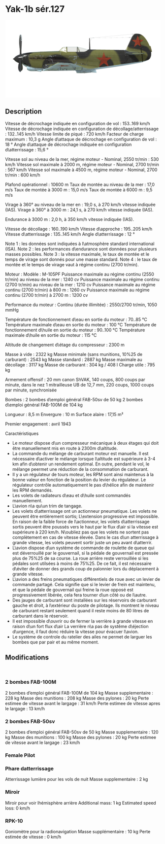 # Yak-1b sér.127

![yak1s127](../images/yak1s127.png)

## Description

Vitesse de décrochage indiquée en configuration de vol : 153..169 km/h
Vitesse de décrochage indiquée en configuration de décollage/atterrissage : 132..145 km/h
Vitesse limite de piqué : 720 km/h
Facteur de charge maximum : 10,3 g
Angle d\attaque de décrochage en configuration de vol : 18 °
Angle d\attaque de décrochage indiquée en configuration d\atterrissage : 15,6 °

Vitesse sol au niveau de la mer, régime moteur - Nominal, 2550 tr/min : 530 km/h
Vitesse sol maximale à 2000 m, régime moteur - Nominal, 2700 tr/min : 567 km/h
Vitesse sol maximale à 4500 m, régime moteur - Nominal, 2700 tr/min : 600 km/h

Plafond opérationnel : 10600 m
Taux de montée au niveau de la mer : 17,0 m/s
Taux de montée à 3000 m : 15,0 m/s
Taux de montée à 6000 m : 9,5 m/s

Virage à 360° au niveau de la mer en : 19,0 s, à 270 km/h vitesse indiquée (IAS).
Virage à 360° à 3000 m : 24,1 s, à 270 km/h vitesse indiquée (IAS).

Endurance à 3000 m : 2,0 h, à 350 km/h vitesse indiquée (IAS).

Vitesse de décollage : 160..190 km/h
Vitesse d\approche : 195..205 km/h
Vitesse d\atterrissage : 135..145 km/h
Angle d\atterrissage : 12 °

Note 1 : les données sont indiquées à l\atmosphère standard international (ISA).
Note 2 : les performances d\endurance sont données pour plusieurs masses possibles.
Note 3 : la vitesse maximale, le taux de montée et le temps de virage sont donnés pour une masse standard.
Note 4 : le taux de montée et le temps de virage vaut à régime continu (2700 tr/min).

Moteur :
Modèle : M-105PF
Puissance maximale au régime continu (2550 tr/min) au niveau de la mer : 1240 cv
Puissance maximale au régime continu (2700 tr/min) au niveau de la mer : 1210 cv
Puissance maximale au régime continu (2700 tr/min) à 800 m : 1260 cv
Puissance maximale au régime continu (2700 tr/min) à 2700 m : 1200 cv

Performance du moteur :
Continu (durée illimitée) : 2550/2700 tr/min, 1050 mmHg

Température de fonctionnement d\eau en sortie du moteur : 70..85 °C
Température maximale d\eau en sortie du moteur : 100 °C
Température de fonctionnement d\huile en sortie du moteur : 90..100 °C
Température maximale d\huile en sortie du moteur : 115 °C

Altitude de changement d\étage du compresseur : 2300 m

Masse à vide : 2322 kg
Masse minimale (sans munitions, 10%25 de carburant) : 2543 kg
Masse standard : 2887 kg
Masse maximale au décollage : 3117 kg
Masse de carburant : 304 kg / 408 l
Charge utile : 795 kg

Armement offensif :
20 mm canon ShVAK, 140 coups, 800 coups par minute, dans le nez
1 mitrailleuse UB de 12,7 mm, 220 coups, 1000 coups par minute, synchronisée

Bombes :
2 bombes d\emploi général FAB-50sv de 50 kg
2 bombes d\emploi général FAB-100M de 104 kg

Longueur : 8,5 m
Envergure : 10 m
Surface alaire : 17,15 m²

Premier engagement : avril 1943

Caractéristiques
- Le moteur dispose d\un compresseur mécanique à deux étages qui doit être manuellement mis en route à 2300m d\altitude.
- La commande du mélange de carburant moteur est manuelle. Il est nécessaire d\activer le mélange lorsque l\altitude est supérieure à 3-4 km afin d\obtenir un rendement optimal. En outre, pendant le vol, le mélange peermet une réduction de la consommation de carburant.
- Il y a un régulateur de tours moteur, les RPM sont ainsi maintenus à la bonne valeur en fonction de la position du levier du régulateur. Le régulateur contrôle automatiquement le pas d\hélice afin de maintenir les RPM demandés.
- Les volets de radiateurs d\eau et d\huile sont commandés manuellement.
- L\avion n\a qu\un trim de tangage.
- Les volets d\atterrissage ont un actionneur pneumatique. Les volets ne peuvent être entièrement sortis; L\extension progressive est impossible. En raison de la faible force de l\actionneur, les volets d\atterrissage sortis peuvent être poussés vers le haut par le flux d\air si la vitesse est supérieure à 220 km/h. N\oubliez pas que les volets ne sortent pas complètement en cas de vitesse élevée. Dans le cas d\un atterrissage à grande vitesse, les volets peuvent sortir juste un peu avant d\atterrir.
- L\avion dispose d\un système de commande de roulette de queue qui est déverrouillé par le gouvernail, si la pédale de gouvernail est pressée plus de 75%25 de sa course. La roue arrière reste verrouillée si les pédales sont utilsées à moins de 75%25. De ce fait, il est nécessaire d\éviter de donner des grands coup de palonnier lors du déplacement à grande vitesse.
- L\avion a des freins pneumatiques différentiels de roue avec un levier de commande partagé. Cela signifie que si le levier de frein est maintenu, et que la pédale de gouvernail qui freine la roue opposé est progressivement libérée, cela fera tourner d\un côté ou de l\autre.
- Des jauges de carburant sont installées sur les réservoirs de carburant gauche et droit, à l\extérieur du poste de pilotage. Ils montrent le niveau de carburant restant seulement quand il reste moins de 80 litres de carburant dans le réservoir.
- Il est impossible d\ouvrir ou de fermer la verrière à grande vitesse en raison d\un fort flux d\air La verrière n\a pas de systême d\éjection d\urgence, il faut donc réduire la vitesse pour évacuer l\avion.
- Le système de controle du ratelier des ailes ne permet de larguer les bombes que par pair et au même moment.

## Modifications
﻿


### 2 bombes FAB-100M 

2 bombes d’emploi général FAB-100M de 104 kg
Masse supplementaire : 228 kg
Masse des munitions : 208 kg
Masse des pylones : 20 kg
Perte estimee de vitesse avant le largage : 31 km/h
Perte estimee de vitesse apres le largage : 13 km/h﻿


### 2 bombes FAB-50sv

2 bombes d’emploi général FAB-50sv de 50 kg
Masse supplementaire : 120 kg
Masse des munitions : 100 kg
Masse des pylones : 20 kg
Perte estimee de vitesse avant le largage : 23 km/h


### Female Pilot


### Phare datterrissage

Atterrissage lumière pour les vols de nuit
Masse supplementaire : 2 kg


### Miroir

Miroir pour voir lhémisphère arrière
Additional mass: 1 kg
Estimated speed loss: 0 km/h﻿


### RPK-10

Goniomètre pour la radionavigation
Masse supplémentaire : 10 kg
Perte estimée de vitesse : 0 km/h